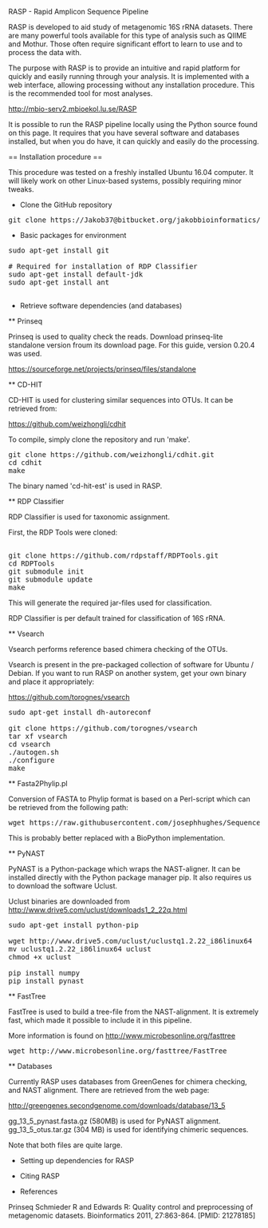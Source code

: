 RASP - Rapid Amplicon Sequence Pipeline

RASP is developed to aid study of metagenomic 16S rRNA datasets.
There are many powerful tools available for this type of analysis such as QIIME and Mothur.
Those often require significant effort to learn to use and to process the data with.

The purpose with RASP is to provide an intuitive and rapid platform for quickly and easily running
through your analysis. It is implemented with a web interface, allowing processing without
any installation procedure. This is the recommended tool for most analyses.

http://mbio-serv2.mbioekol.lu.se/RASP

It is possible to run the RASP pipeline locally using the Python source found on this page.
It requires that you have several software and databases installed, but when you do have,
it can quickly and easily do the processing.

== Installation procedure ==

This procedure was tested on a freshly installed Ubuntu 16.04 computer. It will likely work
on other Linux-based systems, possibly requiring minor tweaks.

* Clone the GitHub repository

<pre>
git clone https://Jakob37@bitbucket.org/jakobbioinformatics/rasp_pipeline
</pre>

* Basic packages for environment

<pre>
sudo apt-get install git

# Required for installation of RDP Classifier
sudo apt-get install default-jdk
sudo apt-get install ant

</pre>

* Retrieve software dependencies (and databases)

** Prinseq

Prinseq is used to quality check the reads.
Download prinseq-lite standalone version froum its download page.
For this guide, version 0.20.4 was used.

https://sourceforge.net/projects/prinseq/files/standalone

** CD-HIT

CD-HIT is used for clustering similar sequences into OTUs. It can be retrieved from:

https://github.com/weizhongli/cdhit

To compile, simply clone the repository and run 'make'.

<pre>
git clone https://github.com/weizhongli/cdhit.git
cd cdhit
make
</pre>

The binary named 'cd-hit-est' is used in RASP.

** RDP Classifier

RDP Classifier is used for taxonomic assignment.

First, the RDP Tools were cloned:

<pre>

git clone https://github.com/rdpstaff/RDPTools.git
cd RDPTools
git submodule init
git submodule update
make
</pre>

This will generate the required jar-files used for classification.

RDP Classifier is per default trained for classification of 16S rRNA.

** Vsearch

Vsearch performs reference based chimera checking of the OTUs.

Vsearch is present in the pre-packaged collection of software for Ubuntu / Debian.
If you want to run RASP on another system, get your own binary and place it appropriately:

https://github.com/torognes/vsearch

<pre>
sudo apt-get install dh-autoreconf

git clone https://github.com/torognes/vsearch
tar xf vsearch
cd vsearch
./autogen.sh
./configure
make
</pre>

** Fasta2Phylip.pl

Conversion of FASTA to Phylip format is based on a Perl-script which can be retrieved from the following
path:

<pre>
wget https://raw.githubusercontent.com/josephhughes/Sequence-manipulation/master/Fasta2Phylip.pl
</pre>

This is probably better replaced with a BioPython implementation.

** PyNAST

PyNAST is a Python-package which wraps the NAST-aligner. It can be installed directly with
the Python package manager pip. It also requires us to download the software Uclust.

Uclust binaries are downloaded from http://www.drive5.com/uclust/downloads1_2_22q.html

<pre>
sudo apt-get install python-pip

wget http://www.drive5.com/uclust/uclustq1.2.22_i86linux64
mv uclustq1.2.22_i86linux64 uclust
chmod +x uclust

pip install numpy
pip install pynast
</pre>

** FastTree

FastTree is used to build a tree-file from the NAST-alignment. It is extremely fast, which made it
possible to include it in this pipeline.

More information is found on http://www.microbesonline.org/fasttree

<pre>
wget http://www.microbesonline.org/fasttree/FastTree
</pre>

** Databases

Currently RASP uses databases from GreenGenes for chimera checking, and NAST alignment.
There are retrieved from the web page:

http://greengenes.secondgenome.com/downloads/database/13_5

gg_13_5_pynast.fasta.gz (580MB) is used for PyNAST alignment.
gg_13_5_otus.tar.gz (304 MB) is used for identifying chimeric sequences.

Note that both files are quite large.

* Setting up dependencies for RASP



* Citing RASP


* References

Prinseq
Schmieder R and Edwards R: Quality control and preprocessing of metagenomic datasets.
Bioinformatics 2011, 27:863-864. [PMID: 21278185]




